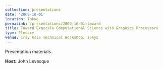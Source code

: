 ```yaml
---
collection: presentations
date: '2009-10-01'
location: Tokyo
permalink: /presentations/2009-10-01-toward
title: Toward Exascale Computational Science with Graphics Processors
type: Plenary
venue: Cray Asia Technical Workshop, Tokyo
---
```


Presentation materials.


**Host:** John Levesque